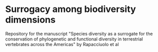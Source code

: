 # Surrogacy among biodiversity dimensions
Repository for the manuscript "Species diversity as a surrogate for the conservation of phylogenetic and functional diversity in terrestrial vertebrates across the Americas" by Rapacciuolo et al


